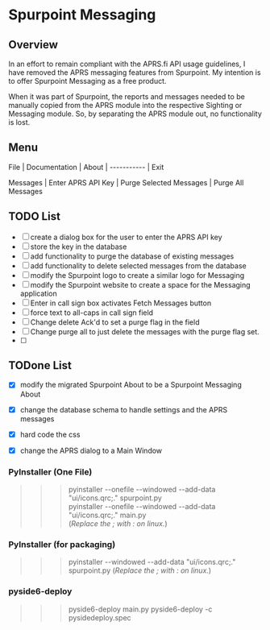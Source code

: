 # Spurpoint Messaging
## Overview
In an effort to remain compliant with the APRS.fi API usage guidelines, I have removed 
the APRS messaging features from Spurpoint. My intention is to offer Spurpoint Messaging
as a free product.  
  
When it was part of Spurpoint, the reports and messages needed to be manually copied
from the APRS module into the respective Sighting or Messaging module. So, by 
separating the APRS module out, no functionality is lost.  


## Menu
File
 | Documentation
 | About
 | -----------
 | Exit

Messages
 | Enter APRS API Key
 | Purge Selected Messages
 | Purge All Messages


## TODO List
- [ ] create a dialog box for the user to enter the APRS API key
- [ ] store the key in the database
- [ ] add functionality to purge the database of existing messages
- [ ] add functionality to delete selected messages from the database
- [ ] modify the Spurpoint logo to create a similar logo for Messaging
- [ ] modify the Spurpoint website to create a space for the Messaging application
- [ ] Enter in call sign box activates Fetch Messages button
- [ ] force text to all-caps in call sign field
- [ ] Change delete Ack'd to set a purge flag in the field
- [ ] Change purge all to just delete the messages with the purge flag set.
- [ ] 


## TODone List
- [x] modify the migrated Spurpoint About to be a Spurpoint Messaging About
- [x] change the database schema to handle settings and the APRS messages
- [x] hard code the css
- [x] change the APRS dialog to a Main Window



### PyInstaller (One File)
>>> pyinstaller --onefile --windowed --add-data "ui/icons.qrc;." spurpoint.py  
>>> pyinstaller --onefile --windowed --add-data "ui/icons.qrc;." main.py  
(*Replace the ; with : on linux.*)  

### PyInstaller (for packaging)
>>> pyinstaller --windowed --add-data "ui/icons.qrc;." spurpoint.py
(*Replace the ; with : on linux.*)  


### pyside6-deploy
>>> pyside6-deploy main.py
>>> pyside6-deploy -c pysidedeploy.spec